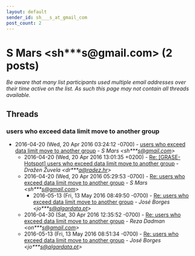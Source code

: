 ```yaml
---
layout: default
sender_id: sh___s_at_gmail_com
post_count: 2
---
```


# S Mars <sh***s<span>@</span>gmail.com> (2 posts)

_Be aware that many list participants used multiple email addresses over their time active on the list. As such this page may not contain all threads available._

## Threads

### users who exceed data limit move to another group
+ 2016-04-20 (Wed, 20 Apr 2016 03:24:12 -0700) - [users who exceed data limit move to another group](/archive/2016/04/3d61b01adeed60f8529ffe8913f49072153e95e43e84d508dbdd3909d3933b2e) - _S Mars \<sh***s@gmail.com\>_
  + 2016-04-20 (Wed, 20 Apr 2016 13:01:35 +0200) - [Re: [GRASE-Hotspot] users who exceed data limit move to another group](/archive/2016/04/7cabab5f14e875a0026e1ea4ba4e72a6ab053ea77c101eaa66dc25eb312a4048) - _Dražen Žuvela \<dr***a@radez.hr\>_
  + 2016-04-20 (Wed, 20 Apr 2016 05:29:53 -0700) - [Re: users who exceed data limit move to another group](/archive/2016/04/7afcaecafb86c1b7c218e4af4847e17764afd178c864a08d65d9d4fb0dd39729) - _S Mars \<sh***s@gmail.com\>_
    + 2016-05-13 (Fri, 13 May 2016 08:49:50 -0700) - [Re: users who exceed data limit move to another group](/archive/2016/05/af4ec4abe82199bf2a32cbc8e199d544157bba4a3aa7f5dfd36684626e28e897) - _José Borges \<jo***s@algardata.pt\>_
  + 2016-04-30 (Sat, 30 Apr 2016 12:35:52 -0700) - [Re: users who exceed data limit move to another group](/archive/2016/04/286327fa6993c74a06e7cb49aef7946511435112519b891edeb5769cd6b135a0) - _Reza Dadman \<on***s@gmail.com\>_
  + 2016-05-13 (Fri, 13 May 2016 08:51:34 -0700) - [Re: users who exceed data limit move to another group](/archive/2016/05/05cc25871945fb4d7e6286a976c5ff54a342c34c134b95fdd668fb28ab4c10c8) - _José Borges \<jo***s@algardata.pt\>_

